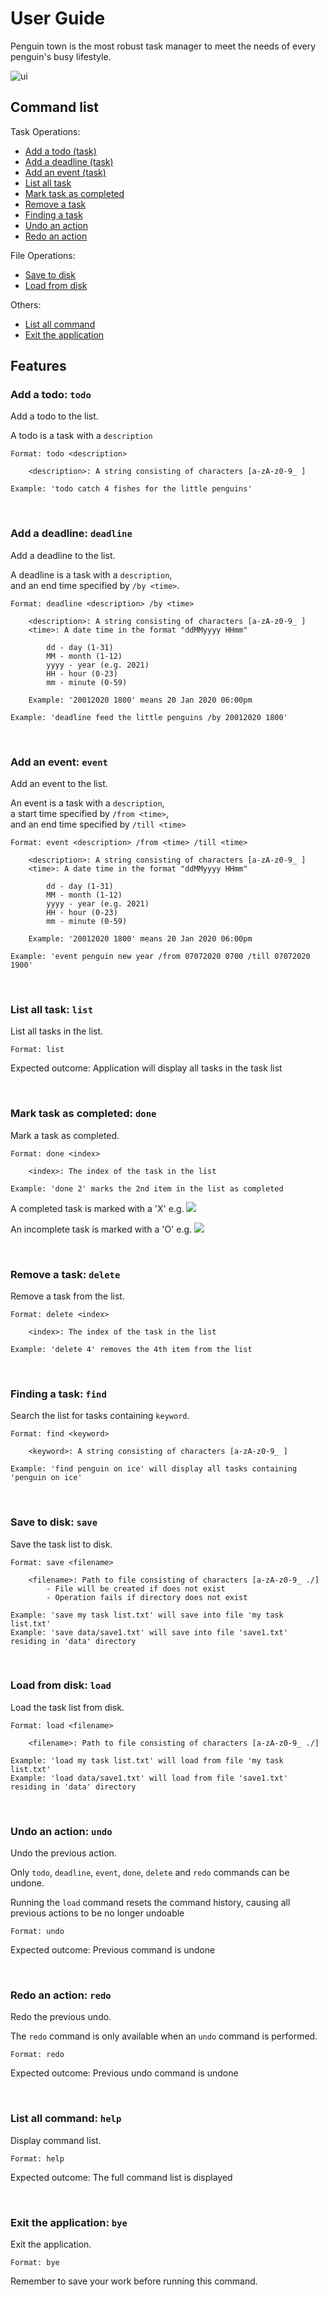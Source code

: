 # User Guide

Penguin town is the most robust task manager to meet the needs of every penguin's busy lifestyle.

![ui](Ui.png)

## Command list

Task Operations:
- [Add a todo (task)](#add-a-todo-todo)
- [Add a deadline (task)](#add-a-deadline-deadline)
- [Add an event (task)](#add-an-event-event)
- [List all task](#list-all-task-list)
- [Mark task as completed](#mark-task-as-completed-done)
- [Remove a task](#remove-a-task-delete)
- [Finding a task](#finding-a-task-find)
- [Undo an action](#undo-an-action-undo)
- [Redo an action](#redo-an-action-redo)

File Operations:
- [Save to disk](#save-to-disk-save)
- [Load from disk](#load-from-disk-load)

Others:
- [List all command](#list-all-command-help)
- [Exit the application](#exit-the-application-bye)

## Features 

### Add a todo: `todo`
Add a todo to the list.

A todo is a task with a `description`

    Format: todo <description>
    
        <description>: A string consisting of characters [a-zA-z0-9_ ]
        
    Example: 'todo catch 4 fishes for the little penguins'
 
<br>
 
### Add a deadline: `deadline`
Add a deadline to the list.

A deadline is a task with a `description`,<br>
and an end time specified by `/by <time>`.

    Format: deadline <description> /by <time>
    
        <description>: A string consisting of characters [a-zA-z0-9_ ]
        <time>: A date time in the format "ddMMyyyy HHmm"
    
            dd - day (1-31)
            MM - month (1-12)
            yyyy - year (e.g. 2021)
            HH - hour (0-23)
            mm - minute (0-59)
            
        Example: '20012020 1800' means 20 Jan 2020 06:00pm

    Example: 'deadline feed the little penguins /by 20012020 1800'
 
<br>
 
### Add an event: `event`
Add an event to the list.

An event is a task with a `description`,<br>
a start time specified by `/from <time>`,<br>
and an end time specified by `/till <time>`

    Format: event <description> /from <time> /till <time>
    
        <description>: A string consisting of characters [a-zA-z0-9_ ]
        <time>: A date time in the format "ddMMyyyy HHmm"
    
            dd - day (1-31)
            MM - month (1-12)
            yyyy - year (e.g. 2021)
            HH - hour (0-23)
            mm - minute (0-59)
            
        Example: '20012020 1800' means 20 Jan 2020 06:00pm

    Example: 'event penguin new year /from 07072020 0700 /till 07072020 1900'

<br>

### List all task: `list`
List all tasks in the list.

    Format: list
    
Expected outcome: Application will display all tasks in the task list

<br>

### Mark task as completed: `done`
Mark a task as completed.

    Format: done <index>
    
        <index>: The index of the task in the list
        
    Example: 'done 2' marks the 2nd item in the list as completed
    
A completed task is marked with a 'X' e.g. ![](CompletedTask.png)

An incomplete task is marked with a 'O' e.g. ![](IncompleteTask.png)

<br>

### Remove a task: `delete`
Remove a task from the list.

    Format: delete <index>
    
        <index>: The index of the task in the list
        
    Example: 'delete 4' removes the 4th item from the list

<br>

### Finding a task: `find`
Search the list for tasks containing `keyword`.

    Format: find <keyword>
    
        <keyword>: A string consisting of characters [a-zA-z0-9_ ]
        
    Example: 'find penguin on ice' will display all tasks containing 'penguin on ice'
    
<br>

### Save to disk: `save`
Save the task list to disk.

    Format: save <filename>
    
        <filename>: Path to file consisting of characters [a-zA-z0-9_ ./]
            - File will be created if does not exist
            - Operation fails if directory does not exist
        
    Example: 'save my task list.txt' will save into file 'my task list.txt'
    Example: 'save data/save1.txt' will save into file 'save1.txt' residing in 'data' directory

<br>

### Load from disk: `load`
Load the task list from disk.

    Format: load <filename>
    
        <filename>: Path to file consisting of characters [a-zA-z0-9_ ./]
        
    Example: 'load my task list.txt' will load from file 'my task list.txt'
    Example: 'load data/save1.txt' will load from file 'save1.txt' residing in 'data' directory
    
<br>

### Undo an action: `undo`
Undo the previous action.

Only `todo`, `deadline`, `event`, `done`, `delete` and `redo` commands can be undone.

Running the `load` command resets the command history, causing all
previous actions to be no longer undoable

    Format: undo

Expected outcome: Previous command is undone

<br>

### Redo an action: `redo`
Redo the previous undo.

The `redo` command is only available when an `undo` command is performed.

    Format: redo
    
Expected outcome: Previous undo command is undone

<br>

### List all command: `help`
Display command list.

    Format: help
    
Expected outcome: The full command list is displayed

<br>

### Exit the application: `bye`
Exit the application.

    Format: bye

Remember to save your work before running this command.